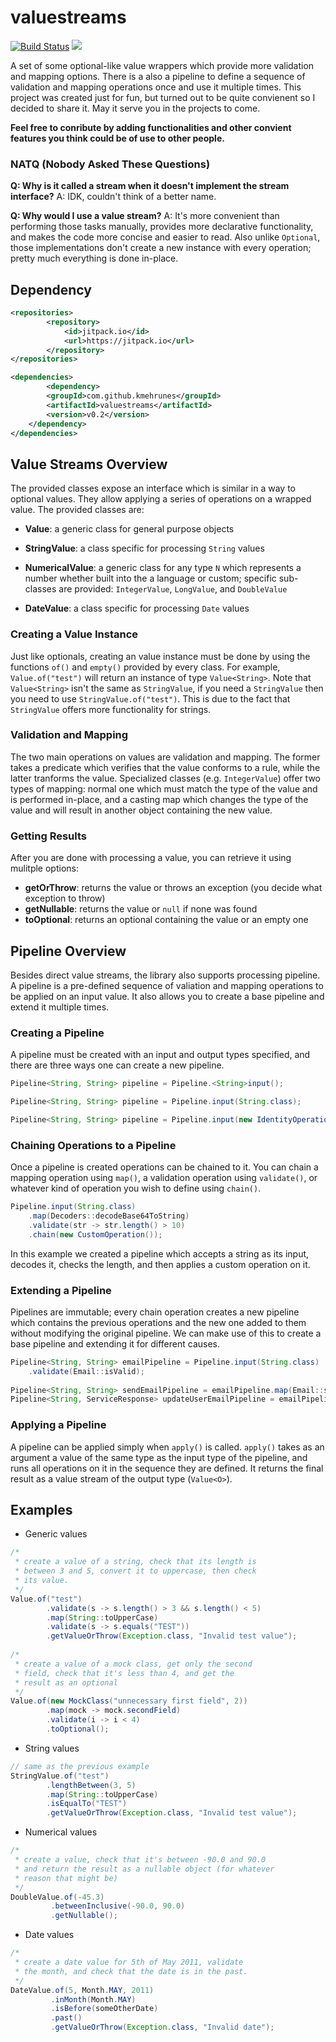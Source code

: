 # valuestreams

[![Build Status](https://travis-ci.org/kmehrunes/valuestreams.svg?branch=master)](https://travis-ci.org/kmehrunes/valuestreams)
[![](https://jitpack.io/v/kmehrunes/valuestreams.svg)](https://jitpack.io/#kmehrunes/valuestreams)

A set of some optional-like value wrappers which provide more validation and mapping options. There is a also a pipeline to define a sequence of validation and mapping operations once and use it multiple times. This project was created just for fun, but turned out to be quite convienent so I decided to share it. May it serve you in the projects to come.

**Feel free to conribute by adding functionalities and other convient features you think could be of use to other people.**

### NATQ (Nobody Asked These Questions)
**Q: Why is it called a stream when it doesn't implement the stream interface?**
A: IDK, couldn't think of a better name.

**Q: Why would I use a value stream?**
A: It's more convenient than performing those tasks manually, provides more declarative functionality, and makes the code more concise and easier to read. Also unlike `Optional`, those implementations don't create a new instance with every operation; pretty much everything is done in-place.

## Dependency
```xml
<repositories>
        <repository>
            <id>jitpack.io</id>
            <url>https://jitpack.io</url>
        </repository>
</repositories>

<dependencies>
        <dependency>
	    <groupId>com.github.kmehrunes</groupId>
	    <artifactId>valuestreams</artifactId>
	    <version>v0.2</version>
	</dependency>
</dependencies>
```

## Value Streams Overview
The provided classes expose an interface which is similar in a way to optional values. They allow applying a series of operations on a wrapped value. The provided classes are:
- **Value**: a generic class for general purpose objects

- **StringValue**: a class specific for processing `String` values

- **NumericalValue**: a generic class for any type `N` which represents a number whether built into the a language or custom; specific sub-classes are provided: `IntegerValue`, `LongValue`, and `DoubleValue`

- **DateValue**: a class specific for processing `Date` values

### Creating a Value Instance
Just like optionals, creating an value instance must be done by using the functions `of()` and `empty()` provided by every class. For example, `Value.of("test")` will return an instance of type `Value<String>`. Note that `Value<String>` isn't the same as `StringValue`, if you need a `StringValue` then you need to use `StringValue.of("test")`. This is due to the fact that `StringValue` offers more functionality for strings.

### Validation and Mapping
The two main operations on values are validation and mapping. The former takes a predicate which verifies that the value conforms to a rule, while the latter tranforms the value. Specialized classes (e.g. `IntegerValue`) offer two types of mapping: normal one which must match the type of the value and is performed in-place, and a casting map which changes the type of the value and will result in another object containing the new value.

### Getting Results
After you are done with processing a value, you can retrieve it using mulitple options:
- **getOrThrow**: returns the value or throws an exception (you decide what exception to throw)
- **getNullable**: returns the value or `null` if none was found
- **toOptional**: returns an optional containing the value or an empty one

## Pipeline Overview
Besides direct value streams, the library also supports processing pipeline. A pipeline is a pre-defined sequence of valiation and mapping operations to be applied on an input value. It also allows you to create a base pipeline and extend it multiple times.

### Creating a Pipeline
A pipeline must be created with an input and output types specified, and there are three ways one can create a new pipeline. 
```java
Pipeline<String, String> pipeline = Pipeline.<String>input();

Pipeline<String, String> pipeline = Pipeline.input(String.class);

Pipeline<String, String> pipeline = Pipeline.input(new IdentityOperation());
```

### Chaining Operations to a Pipeline
Once a pipeline is created operations can be chained to it. You can chain a mapping operation using `map()`, a validation operation using `validate()`, or whatever kind of operation you wish to define using `chain()`.
```java
Pipeline.input(String.class)
	.map(Decoders::decodeBase64ToString)
	.validate(str -> str.length() > 10)
	.chain(new CustomOperation());
```
In this example we created a pipeline which accepts a string as its input, decodes it, checks the length, and then applies a custom operation on it.

### Extending a Pipeline
Pipelines are immutable; every chain operation creates a new pipeline which contains the previous operations and the new one added to them without modifying the original pipeline. We can make use of this to create a base pipeline and extending it for different causes.
```java
Pipeline<String, String> emailPipeline = Pipeline.input(String.class)
	.validate(Email::isValid);
	
Pipeline<String, String> sendEmailPipeline = emailPipeline.map(Email::sendTo);
Pipeline<String, ServiceResponse> updateUserEmailPipeline = emailPipeline.chain(usersService::updateUserEmail);
```

### Applying a Pipeline
A pipeline can be applied simply when `apply()` is called. `apply()` takes as an argument a value of the same type as the input type of the pipeline, and runs all operations on it in the sequence they are defined. It returns the final result as a value stream of the output type (`Value<O>`).

## Examples
- Generic values
```java
/*
 * create a value of a string, check that its length is 
 * between 3 and 5, convert it to uppercase, then check 
 * its value.
 */
Value.of("test")
        .validate(s -> s.length() > 3 && s.length() < 5)
        .map(String::toUpperCase)
        .validate(s -> s.equals("TEST"))
        .getValueOrThrow(Exception.class, "Invalid test value");
        
/*
 * create a value of a mock class, get only the second 
 * field, check that it's less than 4, and get the 
 * result as an optional
 */
Value.of(new MockClass("unnecessary first field", 2))
        .map(mock -> mock.secondField)
        .validate(i -> i < 4)
        .toOptional();
```

- String values
```java
// same as the previous example
StringValue.of("test")
        .lengthBetween(3, 5)
        .map(String::toUpperCase)
        .isEqualTo("TEST")
        .getValueOrThrow(Exception.class, "Invalid test value");
```

- Numerical values
```java
/*
 * create a value, check that it's between -90.0 and 90.0
 * and return the result as a nullable object (for whatever 
 * reason that might be)
 */
DoubleValue.of(-45.3)
         .betweenInclusive(-90.0, 90.0)
         .getNullable();
```

- Date values
```java
/*
 * create a date value for 5th of May 2011, validate 
 * the month, and check that the date is in the past.
 */
DateValue.of(5, Month.MAY, 2011)
         .inMonth(Month.MAY)
         .isBefore(someOtherDate)
         .past()
         .getValueOrThrow(Exception.class, "Invalid date");
```
